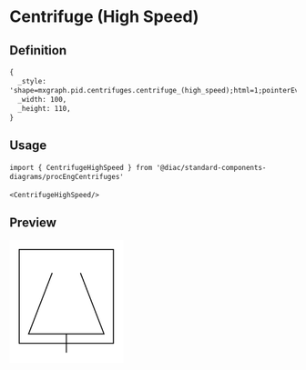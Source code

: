 # Centrifuge (High Speed)

## Definition

```
{
  _style: 'shape=mxgraph.pid.centrifuges.centrifuge_(high_speed);html=1;pointerEvents=1;align=center;verticalLabelPosition=bottom;verticalAlign=top;dashed=0;',
  _width: 100,
  _height: 110,
}
```

## Usage

```
import { CentrifugeHighSpeed } from '@diac/standard-components-diagrams/procEngCentrifuges'

<CentrifugeHighSpeed/>
```

## Preview

<img src="./centrifuge-high-speed.png" width="200"/>
